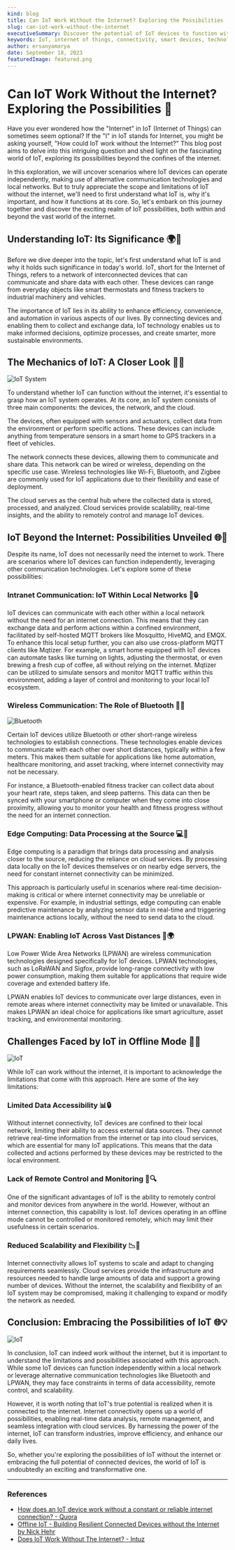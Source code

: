 ```yaml
---
kind: blog
title: Can IoT Work Without the Internet? Exploring the Possibilities
slug: can-iot-work-without-the-internet
executiveSummary: Discover the potential of IoT devices to function without an internet connection and the limitations they may face.
keywords: IoT, internet of things, connectivity, smart devices, technology
author: ersanyamarya
date: September 18, 2023
featuredImage: featured.png
---
```


# Can IoT Work Without the Internet? Exploring the Possibilities  🤔

Have you ever wondered how the "Internet" in IoT (Internet of Things) can sometimes seem optional? If the "I" in IoT stands for Internet, you might be asking yourself, "How could IoT work without the Internet?" This blog post aims to delve into this intriguing question and shed light on the fascinating world of IoT, exploring its possibilities beyond the confines of the internet.

In this exploration, we will uncover scenarios where IoT devices can operate independently, making use of alternative communication technologies and local networks. But to truly appreciate the scope and limitations of IoT without the internet, we'll need to first understand what IoT is, why it's important, and how it functions at its core. So, let's embark on this journey together and discover the exciting realm of IoT possibilities, both within and beyond the vast world of the internet.

## Understanding IoT: Its Significance 🌍🔌

Before we dive deeper into the topic, let's first understand what IoT is and why it holds such significance in today's world. IoT, short for the Internet of Things, refers to a network of interconnected devices that can communicate and share data with each other. These devices can range from everyday objects like smart thermostats and fitness trackers to industrial machinery and vehicles.

The importance of IoT lies in its ability to enhance efficiency, convenience, and automation in various aspects of our lives. By connecting devices and enabling them to collect and exchange data, IoT technology enables us to make informed decisions, optimize processes, and create smarter, more sustainable environments.

## The Mechanics of IoT: A Closer Look 📶💡

![IoT System](./iot-system.png)

To understand whether IoT can function without the internet, it's essential to grasp how an IoT system operates. At its core, an IoT system consists of three main components: the devices, the network, and the cloud.

The devices, often equipped with sensors and actuators, collect data from the environment or perform specific actions. These devices can include anything from temperature sensors in a smart home to GPS trackers in a fleet of vehicles.

The network connects these devices, allowing them to communicate and share data. This network can be wired or wireless, depending on the specific use case. Wireless technologies like Wi-Fi, Bluetooth, and Zigbee are commonly used for IoT applications due to their flexibility and ease of deployment.

The cloud serves as the central hub where the collected data is stored, processed, and analyzed. Cloud services provide scalability, real-time insights, and the ability to remotely control and manage IoT devices.

## IoT Beyond the Internet: Possibilities Unveiled 🌐🔌

Despite its name, IoT does not necessarily need the internet to work. There are scenarios where IoT devices can function independently, leveraging other communication technologies. Let's explore some of these possibilities:

### Intranet Communication: IoT Within Local Networks 📡🔒

IoT devices can communicate with each other within a local network without the need for an internet connection. This means that they can exchange data and perform actions within a confined environment, facilitated by self-hosted MQTT brokers like Mosquitto, HiveMQ, and EMQX. To enhance this local setup further, you can also use cross-platform MQTT clients like Mqtizer. For example, a smart home equipped with IoT devices can automate tasks like turning on lights, adjusting the thermostat, or even brewing a fresh cup of coffee, all without relying on the internet. Mqtizer can be utilized to simulate sensors and monitor MQTT traffic within this environment, adding a layer of control and monitoring to your local IoT ecosystem.

### Wireless Communication: The Role of Bluetooth 📶🔗

![Bluetooth](./bluetooth.png)

Certain IoT devices utilize Bluetooth or other short-range wireless technologies to establish connections. These technologies enable devices to communicate with each other over short distances, typically within a few meters. This makes them suitable for applications like home automation, healthcare monitoring, and asset tracking, where internet connectivity may not be necessary.

For instance, a Bluetooth-enabled fitness tracker can collect data about your heart rate, steps taken, and sleep patterns. This data can then be synced with your smartphone or computer when they come into close proximity, allowing you to monitor your health and fitness progress without the need for an internet connection.

### Edge Computing: Data Processing at the Source 💻🔄

Edge computing is a paradigm that brings data processing and analysis closer to the source, reducing the reliance on cloud services. By processing data locally on the IoT devices themselves or on nearby edge servers, the need for constant internet connectivity can be minimized.

This approach is particularly useful in scenarios where real-time decision-making is critical or where internet connectivity may be unreliable or expensive. For example, in industrial settings, edge computing can enable predictive maintenance by analyzing sensor data in real-time and triggering maintenance actions locally, without the need to send data to the cloud.

### LPWAN: Enabling IoT Across Vast Distances 📡🌍

Low Power Wide Area Networks (LPWAN) are wireless communication technologies designed specifically for IoT devices. LPWAN technologies, such as LoRaWAN and Sigfox, provide long-range connectivity with low power consumption, making them suitable for applications that require wide coverage and extended battery life.

LPWAN enables IoT devices to communicate over large distances, even in remote areas where internet connectivity may be limited or unavailable. This makes LPWAN an ideal choice for applications like smart agriculture, asset tracking, and environmental monitoring.

## Challenges Faced by IoT in Offline Mode 🚫🌐

![IoT](./challenges-iot.png)

While IoT can work without the internet, it is important to acknowledge the limitations that come with this approach. Here are some of the key limitations:

### Limited Data Accessibility 📊🔒

Without internet connectivity, IoT devices are confined to their local network, limiting their ability to access external data sources. They cannot retrieve real-time information from the internet or tap into cloud services, which are essential for many IoT applications. This means that the data collected and actions performed by these devices may be restricted to the local environment.

### Lack of Remote Control and Monitoring 📱🔍

One of the significant advantages of IoT is the ability to remotely control and monitor devices from anywhere in the world. However, without an internet connection, this capability is lost. IoT devices operating in an offline mode cannot be controlled or monitored remotely, which may limit their usefulness in certain scenarios.

### Reduced Scalability and Flexibility 📉🔗

Internet connectivity allows IoT systems to scale and adapt to changing requirements seamlessly. Cloud services provide the infrastructure and resources needed to handle large amounts of data and support a growing number of devices. Without the internet, the scalability and flexibility of an IoT system may be compromised, making it challenging to expand or modify the network as needed.

## Conclusion: Embracing the Possibilities of IoT 🌐💡

![IoT](./iot-future.png)

In conclusion, IoT can indeed work without the internet, but it is important to understand the limitations and possibilities associated with this approach. While some IoT devices can function independently within a local network or leverage alternative communication technologies like Bluetooth and LPWAN, they may face constraints in terms of data accessibility, remote control, and scalability.

However, it is worth noting that IoT's true potential is realized when it is connected to the internet. Internet connectivity opens up a world of possibilities, enabling real-time data analysis, remote management, and seamless integration with cloud services. By harnessing the power of the internet, IoT can transform industries, improve efficiency, and enhance our daily lives.

So, whether you're exploring the possibilities of IoT without the internet or embracing the full potential of connected devices, the world of IoT is undoubtedly an exciting and transformative one.

---

### References
- <a href="https://www.quora.com/How-does-an-IoT-device-work-without-a-constant-or-reliable-internet-connection" target="_blank">How does an IoT device work without a constant or reliable internet connection? - Quora</a>
- <a href="https://www.youtube.com/watch?v=fHhaoyPaTWw" target="_blank">Offline IoT - Building Resilient Connected Devices without the Internet by Nick Hehr</a>
- <a href="https://www.intuz.com/blog/iot-work-without-internet" target="_blank">Does IoT Work Without The Internet? - Intuz</a>
